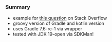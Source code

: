 
### Summary 

* example for [this question](https://stackoverflow.com/questions/74397964) on Stack Overflow
* groovy version of Gradle and kotlin version
* uses Gradle 7.6-rc-1 via wrapper
* tested with JDK 19-open via SDKMan! 

